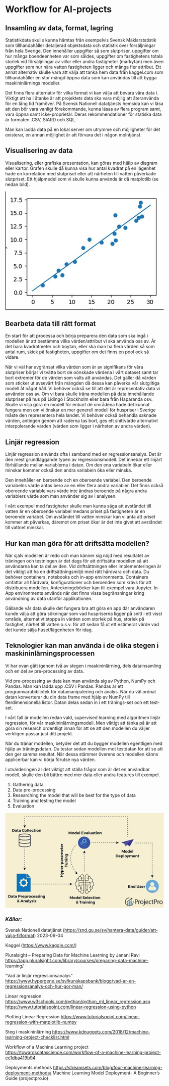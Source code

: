 # Workflow for AI-projects

## Insamling av data, format, lagring
Statistikdata skulle kunna hämtas från exempelvis Svensk Mäklarstatistik som tillhandahåller detaljerad objektsdata och statistik över försäljningar från hela Sverige. Den innehåller uppgifter så som slutpriser, uppgifter om hur många boendeenheten var som såldes, uppgifter om fastighetens totala storlek vid försäljningar av villor eller andra fastigheter (markytan) men även uppgifter som hur nära vatten fastigheten ligger och många fler attribut. Ett annat alternativ skulle vara att välja att tanka hem data från kaggel.com som tillhandahåller en stor mängd öppna data som kan användas till att bygga maskininlärnings modeller. 

Det finns flera alternativ för vilka format vi kan välja att bevara våra data i. Viktigt att ha i åtanke är att projektets data ska vara möjlig att återanvända för en lång tid framöver. På Svensk Nationell datatjänsts hemsida kan vi läsa att den bör vara vanligt förekommande, kunna läsas av flera program samt, vara öppna  samt icke-proprietär. Deras rekommendationer för statiska data är formaten .CSV, SIARD och SQL.

Man kan ladda data på en lokal server om utrymme och möjligheter för det existerar, en annan möjlighet är att förvara det i någon molntjänst.

## Visualisering av data
Visualisering, eller grafiska presentation, kan göras med hjälp av diagram eller kartor. Grafen skulle då kunna visa hur antal kvadrat på en lägenhet hade en korrelation med slutpriset eller att närheten till vatten påverkade slutpriset. Ett hjälpmedel som vi skulle kunna använda är då matplotlib (se nedan bild).

![Visualisering av data](https://github.com/DeerBay/AI23-Julia-Sjoholm/blob/f29f269b9663356261865fc62ec7c71e1f357468/pictures/numpy.jpg)

## Bearbeta data till rätt format
En start för att processa och börja preparera den data som ska ingå i modellen är att bestämma vilka värden/attribut vi ska använda oss av. Är det bara kvadratmeter och boytan, eller ska man ha flera värden så som antal rum, skick på fastigheten, uppgifter om det finns en pool ock så vidare. 

När vi väl har avgränsat vilka värden som är av signifikans för våra slutpriser börjar vi tvätta bort de oönskade värdena i vårt dataset samt tar bort extremer för de värden som valts att användas. Det gäller då värden som sticker ut avsevärt från mängden då dessa kan påverka vår slutgiltiga modell åt något håll. Vi behöver också se till att det är representativ data vi använder oss av. Om vi bara skulle träna modellen på data innehållande slutpriser på hus på Lidingö i Stockholm eller bara från Haparanda  osv. Skulle vi vilja göra en modell för enbart de områdena hade det kunnat fungera men om vi önskar en mer generell modell för huspriser i Sverige måste den representera hela landet. Vi behöver också behandla saknade värden, antingen genom att raderna tas bort, ges ett snittvärde alternativt interpolerande värden (värden som ligger i närheten av andra värden).

## Linjär regression
Linjär regression används ofta i samband med en regressionsanalys. Det är den mest grundläggande typen av regressionsmodell. Det innebär ett linjärt förhållande mellan variablerna i datan. Om den ena variabeln ökar eller minskar kommer också den andra variabeln öka eller minska.

Den innehåller en beroende och en oberoende variabel. Den beroende variabelns värde antas bero av en eller flera andra variabler. Det finns också oberoende variable vars värde inte ändras beroende på några andra variablers värde som man använder sig av i analysen. 

I vårt exempel med fastigheter skulle man kunna säga att avståndet till vatten är en oberoende variabel medans priset på fastigheten är en beroende variabel. Om avståndet till vatten minskar kan vi anta att priset kommer att påverkas, däremot om priset ökar är det inte givet att avståndet till vattnet minskar.

## Hur kan man göra för att driftsätta modellen?

När själv modellen är redo och man känner sig nöjd med resultatet av träningen och testningen är det dags för att driftsätta modellen så att användarna kan ta del av den. Vid driftsättningen eller implementeringen är det viktigt att ha en driftsättningsmiljö med rätt hårdvara och data. Du behöver containers, notebooks och in-app environments. Containers omfattar all hårdvara, konfigurationer och beroenden som krävs för att distribuera modellen. Anteckningeböcker kan till exempel vara Jupyter. In-App environments används när det finns vissa begränsningar kring användning av data utanför applikationen.

Gällande vår data skulle det fungera bra att göra en app där användaren kunde välja att göra sökningar som vad huspriserna ligger på snitt i ett visst område, alternativt stoppa in värden som storlek på hus, storlek på fastighet, närhet till vatten o.s.v. för att sedan få ut ett estimerat värde vad det kunde sälja huset/lägenheten för idag.

## Teknologier kan man använda i de olika stegen i maskininlärningsprocessen

Vi har ovan gått igenom två av stegen i maskininlärning, dels datainsamling och en del av pre-processing av data. 

Vid pre-processing av data kan man använda sig av Python, NumPy och Pandas. Man kan ladda upp .CSV i Pandas. Pandas är ett programvarubibliotek för datamanipulering och analys. När du väl ordnat datan konverterar du din data frame med hjälp av NumPy till flerdimensionella listor. Datan delas sedan in i ett tränings-set och ett test-set. 

I vårt fall är modellen redan vald, supervised learning med algoritmen linjär regression, för vår maskininlärningsmodell. Men viktigt att tänka på är att göra sin research ordentligt innan för att se att den modellen du väljer verkligen passar just ditt projekt.

När du tränar modellen, betyder det att du bygger modellen egentligen med hjälp av träningsdatan. Du testar sedan modellen mot testdatan för att se att den ger samma resultat. När dessa stämmer överens och modellen känns applicerbar kan vi börja förutse nya värden.

I utvärderingen är det viktigt att ställa frågor som är det en användbar modell, skulle den bli bättre med mer data eller andra features till exempel.

1.	Gathering data
2.	Data pre-processing
3.	Researching the model that will be best for the type of data
4.	Training and testing the model
5.	Evaluation

![ML Model deployment](https://github.com/DeerBay/AI23-Julia-Sjoholm/blob/87ab8126f6d234c15f3b9a7e4e2e8895dbb56f2b/pictures/Machine_Learning_Model_Deployment_Tutorial.jpg)

### *Källor:*
Svensk Nationell datatjänst 
(https://snd.gu.se/sv/hantera-data/guider/att-valja-filformat) 2023-09-04

Kaggel (https://www.kaggle.com/)

Pluralsight – Preparing Data for Machine Learning by Janani Ravi
https://app.pluralsight.com/library/courses/preparing-data-machine-learning/
 
”Vad är linjär regressionsanalys”
https://www.hypergene.se/sv/kunskapsbank/blogg/vad-ar-en-regressionsanalys-och-hur-gor-man/

Linear regression
https://www.w3schools.com/python/python_ml_linear_regression.asp
https://www.tutorialspoint.com/linear-regression-using-python

Plotting Linear Regression
https://www.tutorialspoint.com/linear-regression-with-matplotlib-numpy


Steg i maskininlärning
https://www.kdnuggets.com/2018/12/machine-learning-project-checklist.html

Workflow of a Machine Learning project
https://towardsdatascience.com/workflow-of-a-machine-learning-project-ec1dba419b94

Deployments methods
https://streamsets.com/blog/four-machine-learning-deployment-methods/
Machine Learning Model Deployment- A Beginner’s Guide (projectpro.io)

